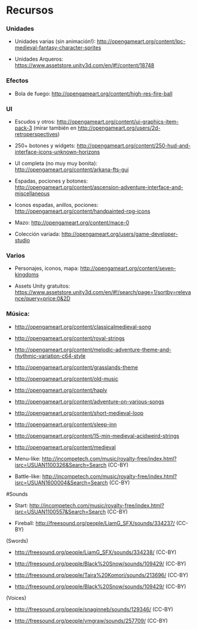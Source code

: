 Recursos
=========

### Unidades

* Unidades varias (sin animación!): http://opengameart.org/content/lpc-medieval-fantasy-character-sprites

* Unidades Arqueros: https://www.assetstore.unity3d.com/en/#!/content/18748 


### Efectos

* Bola de fuego: http://opengameart.org/content/high-res-fire-ball

### UI

* Escudos y otros: http://opengameart.org/content/ui-graphics-item-pack-3 (mirar también en http://opengameart.org/users/2d-retroperspectives)

* 250+ botones y widgets: http://opengameart.org/content/250-hud-and-interface-icons-unknown-horizons

* UI completa (no muy muy bonita): http://opengameart.org/content/arkana-fts-gui

* Espadas, pociones y botones: http://opengameart.org/content/ascension-adventure-interface-and-miscellaneous

* Iconos espadas, anillos, pociones: http://opengameart.org/content/handpainted-rpg-icons

* Mazo: http://opengameart.org/content/mace-0

* Colección variada: http://opengameart.org/users/game-developer-studio


### Varios

* Personajes, iconos, mapa: http://opengameart.org/content/seven-kingdoms

* Assets Unity gratuitos: https://www.assetstore.unity3d.com/en/#!/search/page=1/sortby=relevance/query=price:0&2D


### Música:

* http://opengameart.org/content/classicalmedieval-song

* http://opengameart.org/content/royal-strings

* http://opengameart.org/content/melodic-adventure-theme-and-rhythmic-variation-c64-style

* http://opengameart.org/content/grasslands-theme

* http://opengameart.org/content/old-music

* http://opengameart.org/content/haply

* http://opengameart.org/content/adventure-on-various-songs

* http://opengameart.org/content/short-medieval-loop

* http://opengameart.org/content/sleep-inn

* http://opengameart.org/content/15-min-medieval-acidweird-strings

* http://opengameart.org/content/medieval

* Menu-like: http://incompetech.com/music/royalty-free/index.html?isrc=USUAN1100326&Search=Search (CC-BY)

* Battle-like: http://incompetech.com/music/royalty-free/index.html?isrc=USUAN1600004&Search=Search (CC-BY)


#Sounds

* Start: http://incompetech.com/music/royalty-free/index.html?isrc=USUAN1100557&Search=Search (CC-BY)

* Fireball: http://freesound.org/people/LiamG_SFX/sounds/334237/ (CC-BY)

(Swords)
* http://freesound.org/people/LiamG_SFX/sounds/334238/ (CC-BY)

* http://freesound.org/people/Black%20Snow/sounds/109429/ (CC-BY)

* http://freesound.org/people/Taira%20Komori/sounds/213696/ (CC-BY)

* http://freesound.org/people/Black%20Snow/sounds/109429/ (CC-BY)

(Voices)
* http://freesound.org/people/snaginneb/sounds/129346/ (CC-BY)

* http://freesound.org/people/vmgraw/sounds/257709/ (CC-BY)
